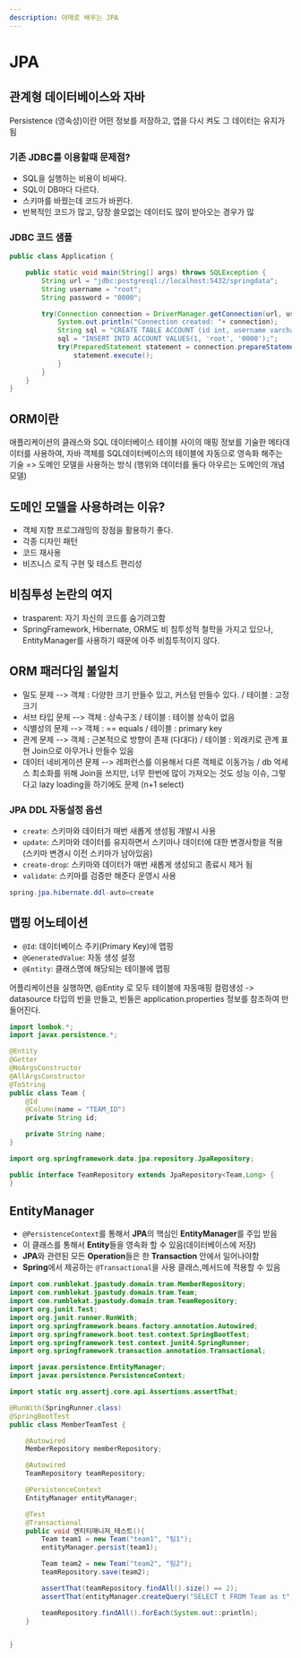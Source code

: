 ```yaml
---
description: 야매로 배우는 JPA
---
```


# JPA

## **관계형 데이터베이스와 자바**

Persistence \(영속성\)이란 어떤 정보를 저장하고, 앱을 다시 켜도 그 데이터는 유지가 됨 

### 기존 JDBC를 이용할때 문제점?

* SQL을 실행하는 비용이 비싸다.
* SQL이 DB마다 다르다.
* 스키마를 바꿨는데 코드가 바뀐다.
* 반복적인 코드가 많고, 당장 쓸모없는 데이터도 많이 받아오는 경우가 많

###  JDBC 코드 샘플

```java
public class Application {

    public static void main(String[] args) throws SQLException {
        String url = "jdbc:postgresql://localhost:5432/springdata";
        String username = "root";
        String password = "0000";

        try(Connection connection = DriverManager.getConnection(url, username, password)){
            System.out.println("Connection created: "+ connection);
            String sql = "CREATE TABLE ACCOUNT (id int, username varchar(255), password varchar(255));";
            sql = "INSERT INTO ACCOUNT VALUES(1, 'root', '0000');";
            try(PreparedStatement statement = connection.prepareStatement(sql)){
                statement.execute();
            }
        }
    }
}

```

## ORM이란

애플리케이션의 클래스와 SQL 데이터베이스 테이블 사이의 매핑 정보를 기술한 메타데이터를 사용하여, 자바 객체를 SQL데이터베이스의 테이블에 자동으로 영속화 해주는 기술 =&gt; 도메인 모델을 사용하는 방식 \(행위와 데이터를 둘다 아우르는 도메인의 개념 모델\)

## 도메인 모델을 사용하려는 이유?

* 객체 지향 프로그래밍의 장점을 활용하기 좋다. 
* 각종 디자인 패턴
* 코드 재사용
* 비즈니스 로직 구현 및 테스트 편리성 

## 비침투성 논란의 여지

* trasparent: 자기 자신의 코드를 숨기려고함
* SpringFramework, Hibernate, ORM도 비 침투성적 철학을 가지고 있으나, EntityManager를 사용하기 때문에 아주 비침투적이지 않다.

## ORM 패러다임 불일치

* 밀도 문제 --&gt;  객체 : 다양한 크기 만들수 있고, 커스텀 만들수 있다. / 테이블 :  고정 크기 
* 서브 타입 문제 --&gt; 객체 : 상속구조 / 테이블 : 테이블 상속이 없음 
* 식별성의 문제 --&gt; 객체 : == equals / 테이블 : primary key
* 관계 문제 --&gt; 객체 : 근본적으로 방향이 존재 \(다대다\) / 테이블 : 외래키로 관계 표현 Join으로 아무거나 만들수 있음
* 데이터 네비게이션 문제 --&gt; 레퍼런스를 이용해서 다른 객체로 이동가능 / db 억세스 최소화를 위해 Join을 쓰지만, 너무 한번에 많이 가져오는 것도 성능 이슈, 그렇다고 lazy loading을 하기에도 문제 \(n+1 select\)

### JPA DDL 자동설정 옵션

* `create`: 스키마와 데이터가 매번 새롭게 생성됨 개발시 사용
* `update`: 스키마와 데이터를 유지하면서 스키마나 데이터에 대한 변경사항을 적용\(스키마 변경시 이전 스키마가 남아있음\)
* `create-drop`: 스키마와 데이터가 매번 새롭게 생성되고 종료시 제거 됨
* `validate`: 스키마를 검증만 해준다 운영시 사용

```java
spring.jpa.hibernate.ddl-auto=create
```

##  맵핑 어노테이션

* `@Id`: 데이터베이스 주키\(Primary Key\)에 맵핑
* `@GeneratedValue`: 자동 생성 설정
* `@Entity`: 클래스명에 해당되는 테이블에 맵핑

어플리케이션을 실행하면, @Entity 로 모두 테이블에 자동매핑 컬럼생성 -&gt; datasource 타입의 빈을 만들고, 빈들은 application.properties 정보를 참조하여 만들어진다.

```java
import lombok.*;
import javax.persistence.*;

@Entity
@Getter
@NoArgsConstructor
@AllArgsConstructor
@ToString
public class Team {
    @Id
    @Column(name = "TEAM_ID")
    private String id;

    private String name;
}
```

```java
import org.springframework.data.jpa.repository.JpaRepository;

public interface TeamRepository extends JpaRepository<Team,Long> {
}
```

## EntityManager 

* `@PersistenceContext`를 통해서 **JPA**의 핵심인 **EntityManager**를 주입 받음
* 이 클래스를 통해서 **Entity**들을 영속화 할 수 있음\(데이터베이스에 저장\)
* **JPA**와 관련된 모든 **Operation**들은 한 **Transaction** 안에서 일어나야함
* **Spring**에서 제공하는 `@Transactional`을 사용 클래스,메서드에 적용할 수 있음

```java
import com.rumblekat.jpastudy.domain.tram.MemberRepository;
import com.rumblekat.jpastudy.domain.tram.Team;
import com.rumblekat.jpastudy.domain.tram.TeamRepository;
import org.junit.Test;
import org.junit.runner.RunWith;
import org.springframework.beans.factory.annotation.Autowired;
import org.springframework.boot.test.context.SpringBootTest;
import org.springframework.test.context.junit4.SpringRunner;
import org.springframework.transaction.annotation.Transactional;

import javax.persistence.EntityManager;
import javax.persistence.PersistenceContext;

import static org.assertj.core.api.Assertions.assertThat;

@RunWith(SpringRunner.class)
@SpringBootTest
public class MemberTeamTest {

    @Autowired
    MemberRepository memberRepository;

    @Autowired
    TeamRepository teamRepository;

    @PersistenceContext
    EntityManager entityManager;

    @Test
    @Transactional
    public void 엔티티매니저_테스트(){
        Team team1 = new Team("team1", "팀1");
        entityManager.persist(team1);

        Team team2 = new Team("team2", "팀2");
        teamRepository.save(team2);

        assertThat(teamRepository.findAll().size() == 2);
        assertThat(entityManager.createQuery("SELECT t FROM Team as t",Team.class).getResultList().size() == 2);

        teamRepository.findAll().forEach(System.out::println);
    }


}

```



